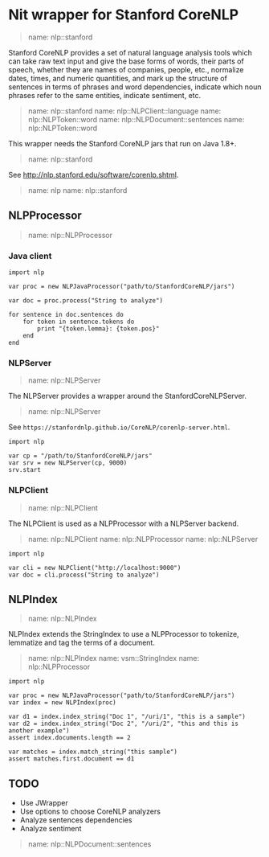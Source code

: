 # Nit wrapper for Stanford CoreNLP

> name: nlp::stanford

Stanford CoreNLP provides a set of natural language analysis tools which can take
raw text input and give the base forms of words, their parts of speech, whether
they are names of companies, people, etc., normalize dates, times, and numeric
quantities, and mark up the structure of sentences in terms of phrases and word
dependencies, indicate which noun phrases refer to the same entities, indicate
sentiment, etc.

> name: nlp::stanford
> name: nlp::NLPClient::language
> name: nlp::NLPToken::word
> name: nlp::NLPDocument::sentences
> name: nlp::NLPToken::word

This wrapper needs the Stanford CoreNLP jars that run on Java 1.8+.

> name: nlp::stanford

See http://nlp.stanford.edu/software/corenlp.shtml.

> name: nlp
> name: nlp::stanford

## NLPProcessor

> name: nlp::NLPProcessor

### Java client

~~~nit
import nlp

var proc = new NLPJavaProcessor("path/to/StanfordCoreNLP/jars")

var doc = proc.process("String to analyze")

for sentence in doc.sentences do
	for token in sentence.tokens do
		print "{token.lemma}: {token.pos}"
	end
end
~~~

### NLPServer

> name: nlp::NLPServer

The NLPServer provides a wrapper around the StanfordCoreNLPServer.

> name: nlp::NLPServer

See `https://stanfordnlp.github.io/CoreNLP/corenlp-server.html`.

~~~nit
import nlp

var cp = "/path/to/StanfordCoreNLP/jars"
var srv = new NLPServer(cp, 9000)
srv.start
~~~

### NLPClient

> name: nlp::NLPClient

The NLPClient is used as a NLPProcessor with a NLPServer backend.

> name: nlp::NLPClient
> name: nlp::NLPProcessor
> name: nlp::NLPServer

~~~nit
import nlp

var cli = new NLPClient("http://localhost:9000")
var doc = cli.process("String to analyze")
~~~

## NLPIndex

> name: nlp::NLPIndex

NLPIndex extends the StringIndex to use a NLPProcessor to tokenize, lemmatize and
tag the terms of a document.

> name: nlp::NLPIndex
> name: vsm::StringIndex
> name: nlp::NLPProcessor

~~~nit
import nlp

var proc = new NLPJavaProcessor("path/to/StanfordCoreNLP/jars")
var index = new NLPIndex(proc)

var d1 = index.index_string("Doc 1", "/uri/1", "this is a sample")
var d2 = index.index_string("Doc 2", "/uri/2", "this and this is another example")
assert index.documents.length == 2

var matches = index.match_string("this sample")
assert matches.first.document == d1
~~~

## TODO

* Use JWrapper
* Use options to choose CoreNLP analyzers
* Analyze sentences dependencies
* Analyze sentiment

> name: nlp::NLPDocument::sentences

